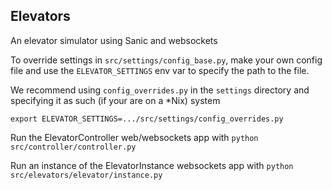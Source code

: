 ## Elevators
An elevator simulator using Sanic and websockets

To override settings in `src/settings/config_base.py`, make your own config file
and use the `ELEVATOR_SETTINGS` env var to specify the path to the file.

We recommend using `config_overrides.py` in the `settings` directory
and specifying it as such (if your are on a *Nix) system

`export ELEVATOR_SETTINGS=.../src/settings/config_overrides.py` 

Run the ElevatorController web/websockets app with
    `python src/controller/controller.py`

Run an instance of the ElevatorInstance websockets app with
    `python src/elevators/elevator/instance.py`